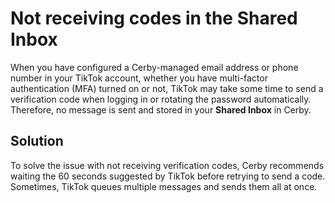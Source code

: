 # Not receiving codes in the Shared Inbox

When you have configured a Cerby-managed email address or phone number in your
TikTok account, whether you have multi-factor authentication (MFA) turned on
or not, TikTok may take some time to send a verification code when logging in
or rotating the password automatically. Therefore, no message is sent and
stored in your **Shared Inbox** in Cerby.

## Solution

To solve the issue with not receiving verification codes, Cerby recommends
waiting the 60 seconds suggested by TikTok before retrying to send a code.
Sometimes, TikTok queues multiple messages and sends them all at once.

